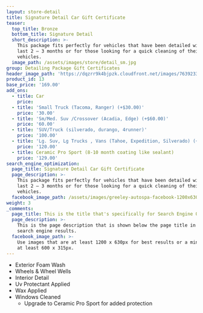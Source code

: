 ```yaml
---
layout: store-detail
title: Signature Detail Car Gift Certificate
teaser:
  top_title: Bronze
  bottom_title: Signature Detail
  short_description: >-
    This package fits perfectly for vehicles that have been detailed within the
    last 2 – 3 months or for those looking for a quick cleaning of their
    vehicles.
  image_path: /assets/images/store/detail_sm.jpg
group: Detailing Package Gift Certificates
header_image_path: 'https://dqzrr9k4bjpzk.cloudfront.net/images/7639233/342225154.jpg'
product_id: 13
base_price: '169.00'
add_ons:
  - title: Car
    price:
  - title: 'Small Truck (Tacoma, Ranger) (+$30.00)'
    price: '30.00'
  - title: 'Sm/Med. Suv /Crossover (Acadia, Edge) (+$60.00)'
    price: '60.00'
  - title: 'SUV/Truck (silverado, durango, 4runner)'
    price: '100.00'
  - title: 'Lg. Suv, Lg Trucks , Vans (Tahoe, Expedition​, Silverado) (+$90.00)'
    price: '120.00'
  - title: Ceramic Pro Sport (8-10 month coating like sealant)
    price: '129.00'
search_engine_optimization:
  page_title: Signature Detail Car Gift Certificate
  page_description: >-
    This package fits perfectly for vehicles that have been detailed within the
    last 2 – 3 months or for those looking for a quick cleaning of their
    vehicles.
  facebook_image_path: /assets/images/greeley-autospa-facebook-1200x630.png
weight: 3
_comments:
  page_title: This is the title that's specifically for Search Engine Optimization.
  page_description: >-
    This is the page description that is shown below the page title in the
    search engine results.
  facebook_image_path: >-
    Use images that are at least 1200 x 630px for best results or a minimum of
    at least 600 x 315px.
---
```


* Exterior Foam Wash
* Wheels & Wheel Wells
* Interior Detail
* Uv Protectant Applied
* Wax Applied
* Windows Cleaned
  * Upgrade to Ceramic Pro Sport for added protection